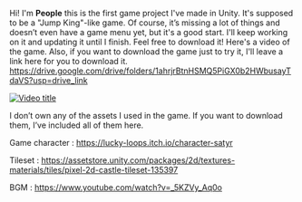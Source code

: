 Hi! I'm **People** this is the first game project I've made in Unity. It's supposed to be a "Jump King"-like game. Of course, it’s missing a lot of things and doesn’t even have a game menu yet, but it's a good start. I'll keep working on it and updating it until I finish. Feel free to download it!
Here's a video of the game. Also, if you want to download the game just to try it, I'll leave a link here for you to download it. 
https://drive.google.com/drive/folders/1ahrjrBtnHSMQ5PiGX0b2HWbusayTdaVS?usp=drive_link

[![Video title](https://img.youtube.com/vi/rGtSPIhGqnQ/0.jpg)](https://www.youtube.com/watch?v=rGtSPIhGqnQ)


I don’t own any of the assets I used in the game. If you want to download them, I’ve included all of them here.

Game character : https://lucky-loops.itch.io/character-satyr

Tileset : https://assetstore.unity.com/packages/2d/textures-materials/tiles/pixel-2d-castle-tileset-135397

BGM : https://www.youtube.com/watch?v=_5KZVy_Aq0o


